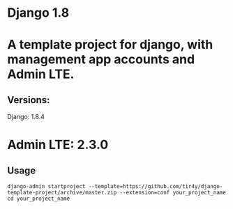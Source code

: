 # Django 1.8

A template project for django, with management app accounts and Admin LTE.
==============
## Versions:
Django: 1.8.4

Admin LTE: 2.3.0
==============
## Usage

    django-admin startproject --template=https://github.com/tir4y/django-template-project/archive/master.zip --extension=conf your_project_name
    cd your_project_name
